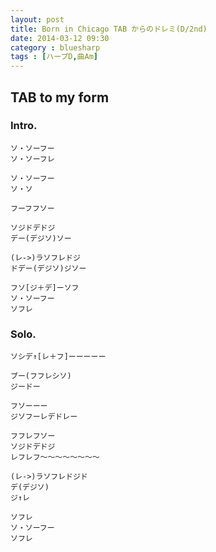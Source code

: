 ```yaml
---
layout: post
title: Born in Chicago TAB からのドレミ(D/2nd)
date: 2014-03-12 09:30
category : bluesharp
tags : [ハープD,曲Am]
---
```


## TAB to my form

### Intro.

~~~
ソ・ソーフー
ソ・ソーフレ

ソ・ソーフー
ソ・ソ

フーフフソー

ソジドデドジ
デー(デジソ)ソー

(レ->)ラソフレドジ
ドデー(デジソ)ジソー

フソ[ジ＋デ]ーソフ
ソ・ソーフー
ソフレ
~~~

### Solo.

~~~
ソシデ↑[レ＋フ]ーーーーー

ブー(フフレシソ)
ジードー

フソーーー
ジソフーレデドレー

フフレフソー
ソジドデドジ
レフレフ〜〜〜〜〜〜〜〜

(レ->)ラソフレドジド
デ(デジソ)
ジ↑レ

ソフレ
ソ・ソーフー
ソフレ
~~~
